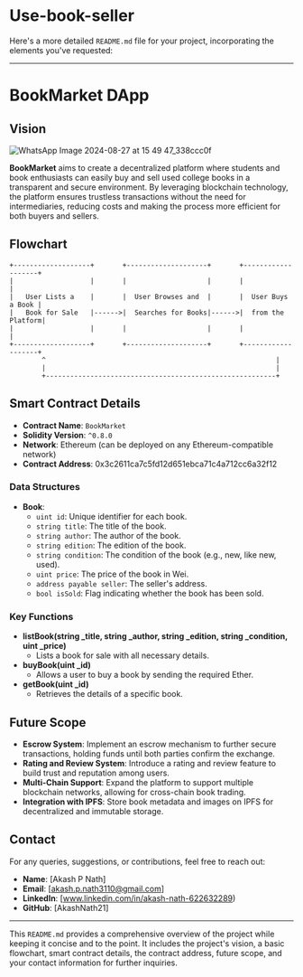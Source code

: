 # Use-book-seller
Here's a more detailed `README.md` file for your project, incorporating the elements you've requested:

---
# BookMarket DApp

## Vision
![WhatsApp Image 2024-08-27 at 15 49 47_338ccc0f](https://github.com/user-attachments/assets/dcc4769d-c93a-46fb-b765-f1aa8141ddc5)



**BookMarket** aims to create a decentralized platform where students and book enthusiasts can easily buy and sell used college books in a transparent and secure environment. By leveraging blockchain technology, the platform ensures trustless transactions without the need for intermediaries, reducing costs and making the process more efficient for both buyers and sellers.

## Flowchart

```plaintext
+-------------------+       +--------------------+       +-------------------+
|                   |       |                    |       |                   |
|   User Lists a    |       |  User Browses and  |       |  User Buys a Book |
|   Book for Sale   |------>|  Searches for Books|------>|  from the Platform|
|                   |       |                    |       |                   |
+-------------------+       +--------------------+       +-------------------+
        ^                                                         |
        |                                                         |
        +---------------------------------------------------------+
```

## Smart Contract Details

- **Contract Name**: `BookMarket`
- **Solidity Version**: `^0.8.0`
- **Network**: Ethereum (can be deployed on any Ethereum-compatible network)
- **Contract Address**: 0x3c2611ca7c5fd12d651ebca71c4a712cc6a32f12

### Data Structures

- **Book**: 
  - `uint id`: Unique identifier for each book.
  - `string title`: The title of the book.
  - `string author`: The author of the book.
  - `string edition`: The edition of the book.
  - `string condition`: The condition of the book (e.g., new, like new, used).
  - `uint price`: The price of the book in Wei.
  - `address payable seller`: The seller's address.
  - `bool isSold`: Flag indicating whether the book has been sold.

### Key Functions

- **listBook(string _title, string _author, string _edition, string _condition, uint _price)**
  - Lists a book for sale with all necessary details.
- **buyBook(uint _id)**
  - Allows a user to buy a book by sending the required Ether.
- **getBook(uint _id)**
  - Retrieves the details of a specific book.

## Future Scope

- **Escrow System**: Implement an escrow mechanism to further secure transactions, holding funds until both parties confirm the exchange.
- **Rating and Review System**: Introduce a rating and review feature to build trust and reputation among users.
- **Multi-Chain Support**: Expand the platform to support multiple blockchain networks, allowing for cross-chain book trading.
- **Integration with IPFS**: Store book metadata and images on IPFS for decentralized and immutable storage.

## Contact

For any queries, suggestions, or contributions, feel free to reach out:

- **Name**: [Akash P Nath]
- **Email**: [akash.p.nath3110@gmail.com]
- **LinkedIn**: [www.linkedin.com/in/akash-nath-622632289)
- **GitHub**: [AkashNath21]

---

This `README.md` provides a comprehensive overview of the project while keeping it concise and to the point. It includes the project's vision, a basic flowchart, smart contract details, the contract address, future scope, and your contact information for further inquiries.
